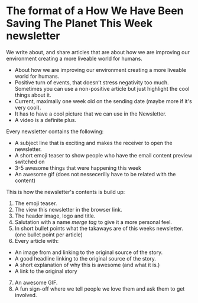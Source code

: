 ---
---

# The format of a How We Have Been Saving The Planet This Week newsletter

We write about, and share articles that are about how we are improving our environment creating a more liveable world for humans.

- About how we are improving our environment creating a more liveable world for humans.
- Positive turn of events, that doesn’t stress negativity too much. Sometimes you can use a non-positive article but just highlight the cool things about it.
- Current, maximally one week old on the sending date (maybe more if it's very cool).
- It has to have a cool picture that we can use in the Newsletter.
- A video is a definite plus.

Every newsletter contains the following:

- A subject line that is exciting and makes the receiver to open the newsletter.
- A short emoji teaser to show people who have the email content preview switched on
- 3-5 awesome things that were happening this week
- An awesome gif (does not nessecerilly have to be related with the content)

This is how the newsletter's contents is build up:

1. The emoji teaser.
2. The view this newsletter in the browser link.
3. The header image, logo and title.
4. Salutation with a name _merge tag_ to give it a more personal feel.
5. In short bullet points what the takaways are of this weeks newsletter. (one bullet point per article)
6. Every article with:
  - An image from and linking to the original source of the story.
  - A good headline linking to the original source of the story.
  - A short explanation of why this is awesome (and what it is.)
  - A link to the original story
7. An awesome GIF.
8. A fun sign-off where we tell people we love them and ask them to get involved.
